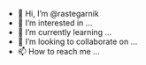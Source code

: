 - 👋 Hi, I’m @rastegarnik
- 👀 I’m interested in ...
- 🌱 I’m currently learning ...
- 💞️ I’m looking to collaborate on ...
- 📫 How to reach me ...

<!---
rastegarnik/rastegarnik is a ✨ special ✨ repository because its `README.md` (this file) appears on your GitHub profile.
You can click the Preview link to take a look at your changes.
--->
